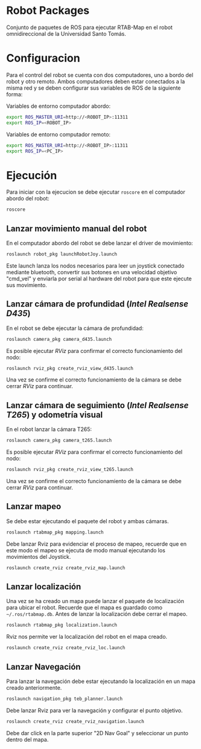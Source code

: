 #   Robot Packages

Conjunto de paquetes de ROS para ejecutar RTAB-Map en el robot omnidireccional de la Universidad Santo Tomás.

#   Configuracion

Para el control del robot se cuenta con dos computadores, uno a bordo del robot y otro remoto. Ambos computadores deben estar conectados a la misma red y se deben configurar sus variables de ROS de la siguiente forma:

Variables de entorno computador abordo:
``` bash
export ROS_MASTER_URI=http://<ROBOT_IP>:11311
export ROS_IP=<ROBOT_IP>
```

Variables de entorno computador remoto:
``` bash
export ROS_MASTER_URI=http://<ROBOT_IP>:11311
export ROS_IP=<PC_IP>
```

# Ejecución

Para iniciar con la ejecucion se debe ejecutar `roscore` en el computador abordo del robot:

``` bash
roscore
```

## Lanzar movimiento manual del robot

En el computador abordo del robot se debe lanzar el driver de movimiento:

``` bash
roslaunch robot_pkg launchRobotJoy.launch
```
Este launch lanza los nodos necesarios para leer un joystick conectado mediante bluetooth, convertir sus botones en una velocidad objetivo "cmd_vel" y enviarla por serial al hardware del robot para que este ejecute sus movimiento.

## Lanzar cámara de profundidad (*Intel Realsense D435*)

En el robot se debe ejecutar la cámara de profundidad:
``` bash
roslaunch camera_pkg camera_d435.launch
```
Es posible ejecutar *RViz* para confirmar el correcto funcionamiento del nodo:

``` bash
roslaunch rviz_pkg create_rviz_view_d435.launch
```
Una vez se confirme el correcto funcionamiento de la cámara se debe cerrar *RViz* para continuar.

## Lanzar cámara de seguimiento (*Intel Realsense T265*) y odometría visual

En el robot lanzar la cámara T265:

``` bash
roslaunch camera_pkg camera_t265.launch
```
Es posible ejecutar *RViz* para confirmar el correcto funcionamiento del nodo:

``` bash
roslaunch rviz_pkg create_rviz_view_t265.launch
```
Una vez se confirme el correcto funcionamiento de la cámara se debe cerrar *RViz* para continuar.

## Lanzar mapeo

Se debe estar ejecutando el paquete del robot y ambas cámaras.

``` bash
roslaunch rtabmap_pkg mapping.launch
```

Debe lanzar Rviz para evidenciar el proceso de mapeo, recuerde que en este modo el mapeo se ejecuta de modo manual ejecutando los movimientos del Joystick.

``` bash
roslaunch create_rviz create_rviz_map.launch
```
## Lanzar localización

Una vez se ha creado un mapa puede lanzar el paquete de localización para ubicar el robot. Recuerde que el mapa es guardado como `~/.ros/rtabmap.db`. Antes de lanzar la localización debe cerrar el mapeo.

``` bash
roslaunch rtabmap_pkg localization.launch
```

Rviz nos permite ver la localización del robot en el mapa creado.

``` bash
roslaunch create_rviz create_rviz_loc.launch
```

## Lanzar Navegación

Para lanzar la navegación debe estar ejecutando la localización en un mapa creado anteriormente.


``` bash
roslaunch navigation_pkg teb_planner.launch
```

Debe lanzar Rviz para ver la navegación y configurar el punto objetivo.

``` bash
roslaunch create_rviz create_rviz_navigation.launch
```
Debe dar click en la parte superior "2D Nav Goal" y seleccionar un punto dentro del mapa. 